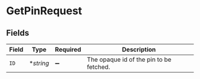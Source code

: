 # GetPinRequest


## Fields

| Field                                   | Type                                    | Required                                | Description                             |
| --------------------------------------- | --------------------------------------- | --------------------------------------- | --------------------------------------- |
| `ID`                                    | **string*                               | :heavy_minus_sign:                      | The opaque id of the pin to be fetched. |